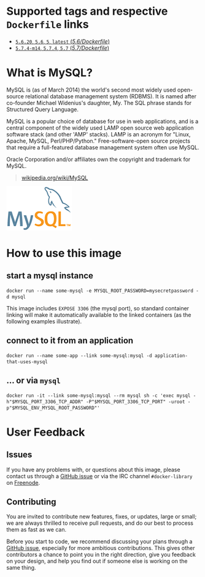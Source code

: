 # Supported tags and respective `Dockerfile` links

- [`5.6.20`, `5.6`, `5`, `latest` (*5.6/Dockerfile*)](https://github.com/docker-library/docker-mysql/blob/7461a52b43f06839a4d8723ae8841f4cb616b3d0/5.6/Dockerfile)
- [`5.7.4-m14`, `5.7.4`, `5.7` (*5.7/Dockerfile*)](https://github.com/docker-library/docker-mysql/blob/7461a52b43f06839a4d8723ae8841f4cb616b3d0/5.7/Dockerfile)

# What is MySQL?

MySQL is (as of March 2014) the world's second most widely used open-source relational database management system (RDBMS). It is named after co-founder Michael Widenius's daughter, My. The SQL phrase stands for Structured Query Language.

MySQL is a popular choice of database for use in web applications, and is a central component of the widely used LAMP open source web application software stack (and other 'AMP' stacks). LAMP is an acronym for "Linux, Apache, MySQL, Perl/PHP/Python." Free-software-open source projects that require a full-featured database management system often use MySQL.

Oracle Corporation and/or affiliates own the copyright and trademark for MySQL.

> [wikipedia.org/wiki/MySQL](https://en.wikipedia.org/wiki/MySQL)

![logo](https://raw.githubusercontent.com/docker-library/docs/master/mysql/logo.png)

# How to use this image

## start a mysql instance

    docker run --name some-mysql -e MYSQL_ROOT_PASSWORD=mysecretpassword -d mysql

This image includes `EXPOSE 3306` (the mysql port), so standard container linking will make it automatically available to the linked containers (as the following examples illustrate).

## connect to it from an application

    docker run --name some-app --link some-mysql:mysql -d application-that-uses-mysql

## ... or via `mysql`

    docker run -it --link some-mysql:mysql --rm mysql sh -c 'exec mysql -h"$MYSQL_PORT_3306_TCP_ADDR" -P"$MYSQL_PORT_3306_TCP_PORT" -uroot -p"$MYSQL_ENV_MYSQL_ROOT_PASSWORD"'

# User Feedback

## Issues

If you have any problems with, or questions about this image, please contact us
 through a [GitHub issue](https://github.com/docker-library/mysql/issues) or via the IRC
channel `#docker-library` on [Freenode](https://freenode.net).

## Contributing

You are invited to contribute new features, fixes, or updates, large or small;
we are always thrilled to receive pull requests, and do our best to process them
as fast as we can.

Before you start to code, we recommend discussing your plans 
through a [GitHub issue](https://github.com/docker-library/mysql/issues), especially for more ambitious
contributions. This gives other contributors a chance to point you in the right
direction, give you feedback on your design, and help you find out if someone
else is working on the same thing.
